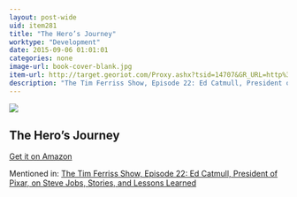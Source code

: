 ```yaml
---
layout: post-wide
uid: item281
title: "The Hero’s Journey"
worktype: "Development"
date: 2015-09-06 01:01:01
categories: none
image-url: book-cover-blank.jpg
item-url: http://target.georiot.com/Proxy.ashx?tsid=14707&GR_URL=http%3A%2F%2Fwww.amazon.com%2FThe-Heros-Journey-Campbell-Collected%2Fdp%2F1608681890%2F
description: "The Tim Ferriss Show, Episode 22: Ed Catmull, President of Pixar, on Steve Jobs, Stories, and Lessons Learned"
---
```

<a href="http://target.georiot.com/Proxy.ashx?tsid=14707&GR_URL=http%3A%2F%2Fwww.amazon.com%2FThe-Heros-Journey-Campbell-Collected%2Fdp%2F1608681890%2F" target="blank"><img src="../../../../img/thumbs/book-cover-blank.jpg" class="prod-img"></a>
<h2>The Hero’s Journey</h2>
<p><a href="http://target.georiot.com/Proxy.ashx?tsid=14707&GR_URL=http%3A%2F%2Fwww.amazon.com%2FThe-Heros-Journey-Campbell-Collected%2Fdp%2F1608681890%2F" target="blank">Get it on Amazon</a><p>
<p>Mentioned in: <a href="http://fourhourworkweek.com/2014/08/12/ed-catmull/" target="blank">The Tim Ferriss Show, Episode 22: Ed Catmull, President of Pixar, on Steve Jobs, Stories, and Lessons Learned</a></p>
